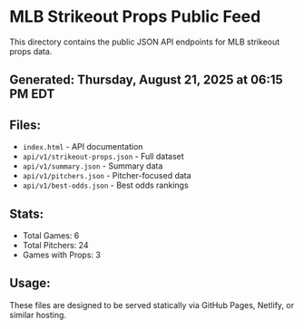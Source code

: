 # MLB Strikeout Props Public Feed

This directory contains the public JSON API endpoints for MLB strikeout props data.

## Generated: Thursday, August 21, 2025 at 06:15 PM EDT

## Files:
- `index.html` - API documentation
- `api/v1/strikeout-props.json` - Full dataset
- `api/v1/summary.json` - Summary data
- `api/v1/pitchers.json` - Pitcher-focused data  
- `api/v1/best-odds.json` - Best odds rankings

## Stats:
- Total Games: 6
- Total Pitchers: 24
- Games with Props: 3

## Usage:
These files are designed to be served statically via GitHub Pages, Netlify, or similar hosting.
